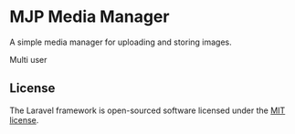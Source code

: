# MJP Media Manager

A simple media manager for uploading and storing images.

Multi user


## License

The Laravel framework is open-sourced software licensed under the [MIT license](https://opensource.org/licenses/MIT).
